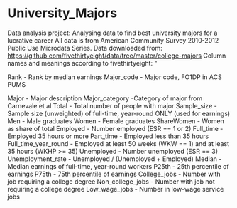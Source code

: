 # University_Majors
Data analysis project: Analysing data to find best university majors for a lucrative career
All data is from American Community Survey 2010-2012 Public Use Microdata Series.
Data downloaded from: https://github.com/fivethirtyeight/data/tree/master/college-majors
Column names and meanings according to fivethirtyeight:
"

Rank - Rank by median earnings
Major_code - Major code, FO1DP in ACS PUMS

Major -	Major description
Major_category -Category of major from Carnevale et al
Total -	Total number of people with major
Sample_size - Sample size (unweighted) of full-time, year-round ONLY (used for earnings)
Men	- Male graduates
Women	- Female graduates
ShareWomen	- Women as share of total
Employed	- Number employed (ESR == 1 or 2)
Full_time	- Employed 35 hours or more
Part_time	- Employed less than 35 hours
Full_time_year_round	- Employed at least 50 weeks (WKW == 1) and at least 35 hours (WKHP >= 35)
Unemployed	- Number unemployed (ESR == 3)
Unemployment_rate - 	Unemployed / (Unemployed + Employed)
Median	- Median earnings of full-time, year-round workers
P25th	- 25th percentile of earnings
P75th	- 75th percentile of earnings
College_jobs	- Number with job requiring a college degree
Non_college_jobs	- Number with job not requiring a college degree
Low_wage_jobs	- Number in low-wage service jobs

